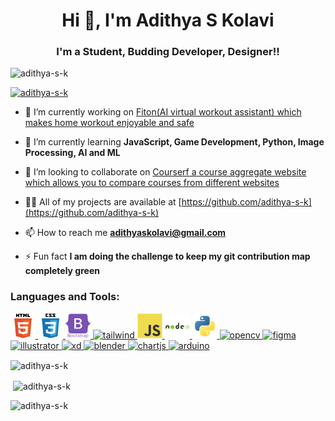 <h1 align="center">Hi 👋, I'm Adithya S Kolavi</h1>
<h3 align="center">I'm a Student, Budding Developer, Designer!!</h3>

<p align="left"> <img src="https://komarev.com/ghpvc/?username=adithya-s-k&label=Profile%20views&color=0e75b6&style=flat" alt="adithya-s-k" /> </p>

<p align="left"> <a href="https://github.com/ryo-ma/github-profile-trophy"><img src="https://github-profile-trophy.vercel.app/?username=adithya-s-k&theme=onedark" alt="adithya-s-k" /></a> </p>


- 🔭 I’m currently working on [Fiton(AI virtual workout assistant) which makes home workout enjoyable and safe](https://github.com/adithya-s-k/Aiwa)

- 🌱 I’m currently learning **JavaScript, Game Development, Python, Image Processing, AI and ML**

- 👯 I’m looking to collaborate on [Courserf a course aggregate website which allows you to compare courses from different websites](https://github.com/adithya-s-k/Courserf)

- 👨‍💻 All of my projects are available at [https://github.com/adithya-s-k](https://github.com/adithya-s-k)

- 📫 How to reach me **adithyaskolavi@gmail.com**

- ⚡ Fun fact **I am doing the challenge to keep my git contribution map completely green**

<h3 align="left">Languages and Tools:</h3>
<p align="left">
<a href="https://www.w3.org/html/" target="_blank" rel="noreferrer"> <img src="https://raw.githubusercontent.com/devicons/devicon/master/icons/html5/html5-original-wordmark.svg" alt="html5" width="40" height="40"/> </a> 
<a href="https://www.w3schools.com/css/" target="_blank" rel="noreferrer"> <img src="https://raw.githubusercontent.com/devicons/devicon/master/icons/css3/css3-original-wordmark.svg" alt="css3" width="40" height="40"/> </a>
<a href="https://getbootstrap.com" target="_blank" rel="noreferrer"> <img src="https://raw.githubusercontent.com/devicons/devicon/master/icons/bootstrap/bootstrap-plain-wordmark.svg" alt="bootstrap" width="40" height="40"/> </a>
<a href="https://tailwindcss.com/" target="_blank" rel="noreferrer"> <img src="https://www.vectorlogo.zone/logos/tailwindcss/tailwindcss-icon.svg" alt="tailwind" width="40" height="40"/> </a>
<a href="https://developer.mozilla.org/en-US/docs/Web/JavaScript" target="_blank" rel="noreferrer"> <img src="https://raw.githubusercontent.com/devicons/devicon/master/icons/javascript/javascript-original.svg" alt="javascript" width="40" height="40"/> </a> 
<a href="https://nodejs.org" target="_blank" rel="noreferrer"> <img src="https://raw.githubusercontent.com/devicons/devicon/master/icons/nodejs/nodejs-original-wordmark.svg" alt="nodejs" width="40" height="40"/> </a> 
<a href="https://www.python.org" target="_blank" rel="noreferrer"> <img src="https://raw.githubusercontent.com/devicons/devicon/master/icons/python/python-original.svg" alt="python" width="40" height="40"/> </a> 
<a href="https://opencv.org/" target="_blank" rel="noreferrer"> <img src="https://www.vectorlogo.zone/logos/opencv/opencv-icon.svg" alt="opencv" width="40" height="40"/> </a> 
<a href="https://www.figma.com/" target="_blank" rel="noreferrer"> <img src="https://www.vectorlogo.zone/logos/figma/figma-icon.svg" alt="figma" width="40" height="40"/> </a>
<a href="https://www.adobe.com/in/products/illustrator.html" target="_blank" rel="noreferrer"> <img src="https://www.vectorlogo.zone/logos/adobe_illustrator/adobe_illustrator-icon.svg" alt="illustrator" width="40" height="40"/> </a> 
<a href="https://www.adobe.com/products/xd.html" target="_blank" rel="noreferrer"> <img src="https://cdn.worldvectorlogo.com/logos/adobe-xd.svg" alt="xd" width="40" height="40"/> </a> 
<a href="https://www.blender.org/" target="_blank" rel="noreferrer"> <img src="https://download.blender.org/branding/community/blender_community_badge_white.svg" alt="blender" width="40" height="40"/> </a> 
<a href="https://www.chartjs.org" target="_blank" rel="noreferrer"> <img src="https://www.chartjs.org/media/logo-title.svg" alt="chartjs" width="40" height="40"/> </a>
 <a href="https://www.arduino.cc/" target="_blank" rel="noreferrer"> <img src="https://cdn.worldvectorlogo.com/logos/arduino-1.svg" alt="arduino" width="40" height="40"/> </a>
</p>

<p><img align="center" src="https://github-readme-streak-stats.herokuapp.com/?user=adithya-s-k&theme=onedark" alt="adithya-s-k" /></p>
<p>&nbsp;<img align="center" src="https://github-readme-stats.vercel.app/api?username=adithya-s-k&show_icons=true&locale=en&theme=onedark" alt="adithya-s-k" /></p>
<p><img align="left" src="https://github-readme-stats.vercel.app/api/top-langs?username=adithya-s-k&show_icons=true&locale=en&layout=compact&theme=onedark" alt="adithya-s-k" /></p>
